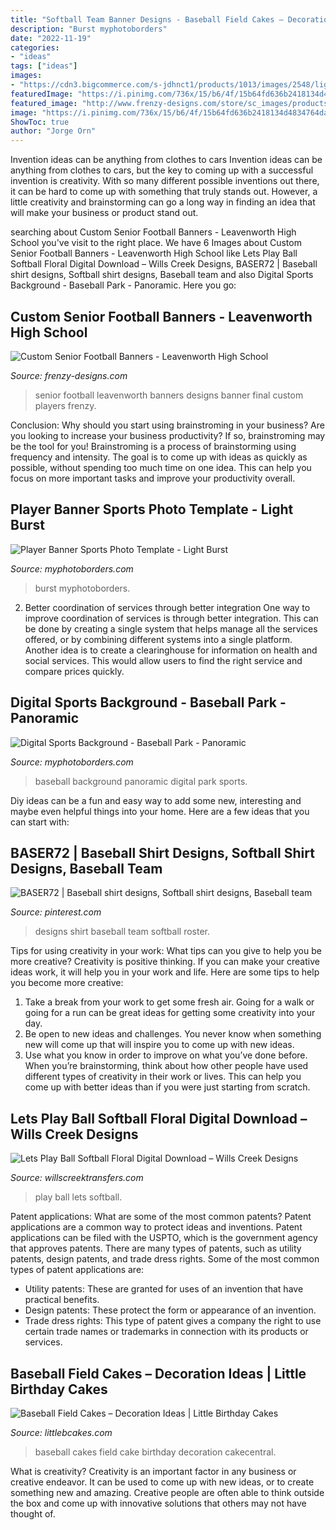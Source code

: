 ```yaml
---
title: "Softball Team Banner Designs - Baseball Field Cakes – Decoration Ideas"
description: "Burst myphotoborders"
date: "2022-11-19"
categories:
- "ideas"
tags: ["ideas"]
images:
- "https://cdn3.bigcommerce.com/s-jdhnct1/products/1013/images/2548/light_burst_48x72_banner__49834.1500410149.1280.1280.jpg?c=2"
featuredImage: "https://i.pinimg.com/736x/15/b6/4f/15b64fd636b2418134d4834764dadf07.jpg"
featured_image: "http://www.frenzy-designs.com/store/sc_images/products/943_large_image.jpg"
image: "https://i.pinimg.com/736x/15/b6/4f/15b64fd636b2418134d4834764dadf07.jpg"
ShowToc: true
author: "Jorge Orn"
---
```



Invention ideas can be anything from clothes to cars
Invention ideas can be anything from clothes to cars, but the key to coming up with a successful invention is creativity. With so many different possible inventions out there, it can be hard to come up with something that truly stands out. However, a little creativity and brainstorming can go a long way in finding an idea that will make your business or product stand out.

	

		
searching about Custom Senior Football Banners - Leavenworth High School you've visit to the right place. We have 6 Images about Custom Senior Football Banners - Leavenworth High School like Lets Play Ball Softball Floral Digital Download – Wills Creek Designs, BASER72 | Baseball shirt designs, Softball shirt designs, Baseball team and also Digital Sports Background - Baseball Park - Panoramic. Here you go:
		
    
## Custom Senior Football Banners - Leavenworth High School

<img loading=lazy src="http://www.frenzy-designs.com/store/sc_images/products/943_large_image.jpg" onerror="this.onerror=null;this.src='https://tse2.mm.bing.net/th?id=OIP.mQmbbiw3jeZXbq1i4LNXmQHaLG&amp;pid=15.1';" alt="Custom Senior Football Banners - Leavenworth High School">

_Source: frenzy-designs.com_

>senior football leavenworth banners designs banner final custom players frenzy. 

	

Conclusion: Why should you start using brainstroming in your business?
Are you looking to increase your business productivity? If so, brainstroming may be the tool for you! Brainstroming is a process of brainstorming using frequency and intensity. The goal is to come up with ideas as quickly as possible, without spending too much time on one idea. This can help you focus on more important tasks and improve your productivity overall.

    
## Player Banner Sports Photo Template - Light Burst

<img loading=lazy src="https://cdn3.bigcommerce.com/s-jdhnct1/products/1013/images/2548/light_burst_48x72_banner__49834.1500410149.1280.1280.jpg?c=2" onerror="this.onerror=null;this.src='https://tse4.mm.bing.net/th?id=OIP.b4PbuzF67GkhlvnzREvVPwHaLH&amp;pid=15.1';" alt="Player Banner Sports Photo Template - Light Burst">

_Source: myphotoborders.com_

>burst myphotoborders. 

	

2) Better coordination of services through better integration
One way to improve coordination of services is through better integration. This can be done by creating a single system that helps manage all the services offered, or by combining different systems into a single platform. Another idea is to create a clearinghouse for information on health and social services. This would allow users to find the right service and compare prices quickly.

    
## Digital Sports Background - Baseball Park - Panoramic

<img loading=lazy src="https://cdn11.bigcommerce.com/s-jdhnct1/images/stencil/original/products/2226/6480/baseball_park_panoramic__16649.1581951704.jpg?c=2" onerror="this.onerror=null;this.src='https://tse2.mm.bing.net/th?id=OIP.FKeNSk-HtEHlwea7SkTBnwHaCe&amp;pid=15.1';" alt="Digital Sports Background - Baseball Park - Panoramic">

_Source: myphotoborders.com_

>baseball background panoramic digital park sports. 

	

Diy ideas can be a fun and easy way to add some new, interesting and maybe even helpful things into your home. Here are a few ideas that you can start with: 

    
## BASER72 | Baseball Shirt Designs, Softball Shirt Designs, Baseball Team

<img loading=lazy src="https://i.pinimg.com/736x/15/b6/4f/15b64fd636b2418134d4834764dadf07.jpg" onerror="this.onerror=null;this.src='https://tse1.mm.bing.net/th?id=OIP.uM6AQim0oW09tRNnKw-z7gHaHa&amp;pid=15.1';" alt="BASER72 | Baseball shirt designs, Softball shirt designs, Baseball team">

_Source: pinterest.com_

>designs shirt baseball team softball roster. 

	

Tips for using creativity in your work: What tips can you give to help you be more creative?
Creativity is positive thinking. If you can make your creative ideas work, it will help you in your work and life. Here are some tips to help you become more creative: 
1. Take a break from your work to get some fresh air. Going for a walk or going for a run can be great ideas for getting some creativity into your day. 
2. Be open to new ideas and challenges. You never know when something new will come up that will inspire you to come up with new ideas. 
3. Use what you know in order to improve on what you’ve done before. When you’re brainstorming, think about how other people have used different types of creativity in their work or lives. This can help you come up with better ideas than if you were just starting from scratch. 

    
## Lets Play Ball Softball Floral Digital Download – Wills Creek Designs

<img loading=lazy src="https://cdn.shopify.com/s/files/1/0069/2640/1587/products/lets_play_ball_softball_2222_38499c0d-96f1-4ac9-a461-a0db49ae4e09_1200x1200.jpg?v=1554838888" onerror="this.onerror=null;this.src='https://tse1.mm.bing.net/th?id=OIP.0abIs4PfqpF4golyDmVKhAHaHa&amp;pid=15.1';" alt="Lets Play Ball Softball Floral Digital Download – Wills Creek Designs">

_Source: willscreektransfers.com_

>play ball lets softball. 

	

Patent applications: What are some of the most common patents?
Patent applications are a common way to protect ideas and inventions. Patent applications can be filed with the USPTO, which is the government agency that approves patents. There are many types of patents, such as utility patents, design patents, and trade dress rights. Some of the most common types of patent applications are: 
- Utility patents: These are granted for uses of an invention that have practical benefits. 
- Design patents: These protect the form or appearance of an invention. 
- Trade dress rights: This type of patent gives a company the right to use certain trade names or trademarks in connection with its products or services.

    
## Baseball Field Cakes – Decoration Ideas | Little Birthday Cakes

<img loading=lazy src="http://www.littlebcakes.com/wp-content/uploads/2014/01/Pictures-of-Baseball-Field-Cakes.jpg" onerror="this.onerror=null;this.src='https://tse1.mm.bing.net/th?id=OIP.2R0KkGrKWXBwGvvfjieHnAHaE6&amp;pid=15.1';" alt="Baseball Field Cakes – Decoration Ideas | Little Birthday Cakes">

_Source: littlebcakes.com_

>baseball cakes field cake birthday decoration cakecentral. 

	

What is creativity?
Creativity is an important factor in any business or creative endeavor. It can be used to come up with new ideas, or to create something new and amazing. Creative people are often able to think outside the box and come up with innovative solutions that others may not have thought of.

